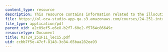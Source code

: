 ```yaml
---
content_type: resource
description: This resource contains information related to the illocutionary force.
file: https://ol-ocw-studio-app-qa.s3.amazonaws.com/courses/24-251-introduction-to-philosophy-of-language-fall-2011/ccbb7f5e47cf81483c8465baa282ea93_MIT24_251F11_lec15.pdf
file_type: application/pdf
parent_uid: a2c09ef5-e6e8-b2f7-60e2-f5764c86649c
resourcetype: Document
title: MIT24_251F11_lec15.pdf
uid: ccbb7f5e-47cf-8148-3c84-65baa282ea93
---
```

